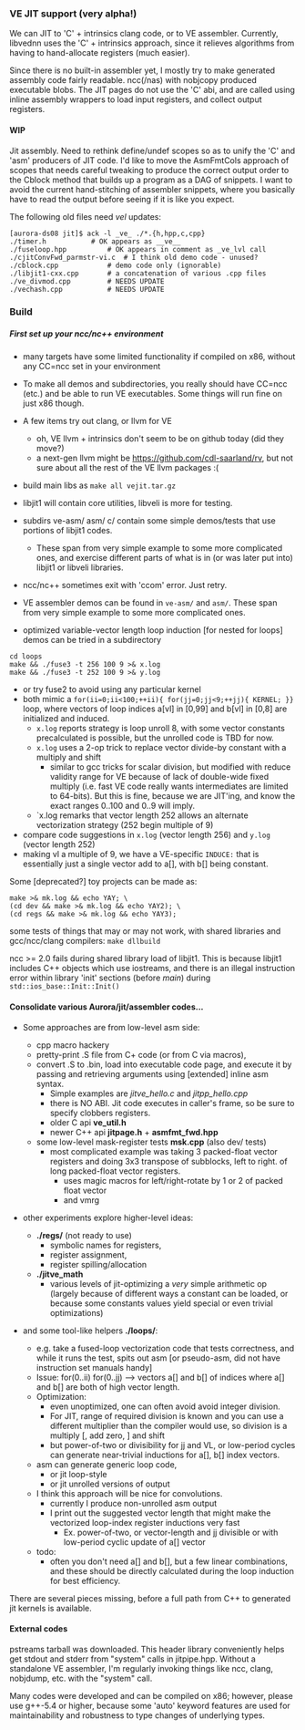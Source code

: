 ### VE JIT support (very alpha!)

We can JIT to 'C' + intrinsics clang code, or to VE assembler.
Currently, libvednn uses the 'C' + intrinsics approach, since it
relieves algorithms from having to hand-allocate registers (much easier).

Since there is no built-in assembler yet, I mostly try to make generated
assembly code fairly readable.  ncc(/nas) with nobjcopy produced executable
blobs.  The JIT pages do not use the 'C' abi, and are called using inline
assembly wrappers to load input registers, and collect output registers.

#### WIP

Jit assembly.  Need to rethink define/undef scopes so as to unify the 'C' and
'asm' producers of JIT code.  I'd like to move the AsmFmtCols approach of
scopes that needs careful tweaking to produce the correct output order to the
Cblock method that builds up a program as a DAG of snippets.  I want to avoid
the current hand-stitching of assembler snippets, where you basically have to
read the output before seeing if it is like you expect.

The following old files need _vel_ updates:
```
[aurora-ds08 jit]$ ack -l _ve_ ./*.{h,hpp,c,cpp}
./timer.h			# OK appears as __ve__
./fuseloop.hpp			# OK appears in comment as _ve_lvl call
./cjitConvFwd_parmstr-vi.c	# I think old demo code - unused?
./cblock.cpp			# demo code only (ignorable)
./libjit1-cxx.cpp		# a concatenation of various .cpp files
./ve_divmod.cpp			# NEEDS UPDATE
./vechash.cpp			# NEEDS UPDATE
```

### Build
##### First set up your ncc/nc++ environment

- many targets have some limited functionality if compiled on x86, without
  any CC=ncc set in your environment
- To make all demos and subdirectories, you really should have CC=ncc (etc.)
  and be able to run VE executables.  Some things will run fine on just x86 though.
- A few items try out clang, or llvm for VE
  - oh, VE llvm + intrinsics don't seem to be on github today (did they move?)
  - a next-gen llvm might be https://github.com/cdl-saarland/rv, but not sure
    about all the rest of the VE llvm packages :(


- build main libs as `make all vejit.tar.gz`
- libjit1 will contain core utilities, libveli is more for testing.
- subdirs ve-asm/ asm/ c/ contain some simple demos/tests
  that use portions of libjit1 codes.
  - These span from very simple example to some more complicated ones,
    and exercise different parts of what is in (or was later put into)
    libjit1 or libveli libraries.
- ncc/nc++ sometimes exit with 'ccom' error.  Just retry.

- VE assembler demos can be found in `ve-asm/` and `asm/`.  These span
  from very simple example to some more complicated ones.

- optimized variable-vector length loop induction [for nested for loops]
  demos can be tried in a subdirectory
```
cd loops
make && ./fuse3 -t 256 100 9 >& x.log
make && ./fuse3 -t 252 100 9 >& y.log
```
  - or try fuse2 to avoid using any particular kernel
  - both mimic a `for(ii=0;ii<100;++ii){ for(jj=0;jj<9;++jj){ KERNEL; }}`
    loop, where vectors of loop indices a[vl] in [0,99] and b[vl] in [0,8] are
    initialized and induced.
    - `x.log` reports strategy is loop unroll 8, with some vector constants
      precalculated is possible, but the unrolled code is TBD for now.
    - `x.log` uses a 2-op trick to replace vector divide-by constant with
      a multiply and shift
      - similar to gcc tricks for scalar division, but modified with reduce validity
        range for VE because of lack of double-wide fixed multiply (i.e. fast VE code
        really wants intermediates are limited to 64-bits).  But this is fine,
        because we are JIT'ing, and know the exact ranges 0..100 and 0..9 will imply.
    - `x.log remarks that vector length 252 allows an alternate vectorization strategy
       (252 begin multiple of 9)
  - compare code suggestions in `x.log` (vector length 256) and `y.log` (vector length 252)
  - making vl a multiple of 9, we have a VE-specific `INDUCE:` that is essentially
    just a single vector add to a[], with b[] being constant.

Some [deprecated?] toy projects can be made as:
```
make >& mk.log && echo YAY; \
(cd dev && make >& mk.log && echo YAY2); \
(cd regs && make >& mk.log && echo YAY3);
```

some tests of things that may or may not work, with shared libraries and
gcc/ncc/clang compilers: `make dllbuild`

ncc >= 2.0 fails during shared library load of libjit1.  This is because
libjit1 includes C++ objects which use iostreams, and there is an illegal
instruction error within library 'init' sections (before _main_) during
`std::ios_base::Init::Init()`

#### Consolidate various Aurora/jit/assembler codes...
- Some approaches are from low-level asm side:
  - cpp macro hackery
  - pretty-print .S file from C+ code (or from C via macros),
  - convert .S to .bin, load into executable code page,
    and execute it by passing and retrieving arguments
    using [extended] inline asm syntax.
    - Simple examples are *jitve_hello.c* and *jitpp_hello.cpp*
    - there is NO ABI.  Jit code executes in caller's frame,
      so be sure to specify clobbers registers.
    - older C api **ve_util.h**
    - newer C++ api **jitpage.h** + **asmfmt_fwd.hpp**
  - some low-level mask-register tests **msk.cpp** (also dev/ tests)
    - most complicated example was taking 3 packed-float vector registers and
      doing 3x3 transpose of subblocks, left to right.
      of long packed-float vector registers.
      - uses magic macros for left/right-rotate by 1 or 2 of packed float vector
      - and vmrg

- other experiments explore higher-level ideas:
  - **./regs/** (not ready to use)
    - symbolic names for registers,
    - register assignment,
    - register spilling/allocation
  - **./jitve_math**
    - various levels of jit-optimizing a *very* simple arithmetic op
      (largely because of different ways a constant can be loaded,
       or because some constants values yield special or even trivial
       optimizations)

- and some tool-like helpers **./loops/**:
  - e.g. take a fused-loop vectorization code that tests
    correctness, and while it runs the test, spits out asm
    [or pseudo-asm, did not have instruction set manuals handy]
  - Issue: for(0..ii) for(0..jj) --> vectors a[] and b[] of indices
    where a[] and b[] are both of high vector length.
  - Optimization:
    - even unoptimized, one can often avoid avoid integer division.
    - For JIT, range of required division is known and you can
      use a different multiplier than the compiler would use,
      so division is a multiply [, add zero, ] and shift
    - but power-of-two or divisibility for jj and VL, or low-period cycles
      can generate near-trivial inductions for a[], b[] index vectors.
  - asm can generate generic loop code,
    - or jit loop-style
    - or jit unrolled versions of output
  - I think this approach will be nice for convolutions.
    - currently I produce non-unrolled asm output
    - I print out the suggested vector length that might make
      the vectorized loop-index register inductions very fast
      - Ex. power-of-two, or vector-length and jj divisible
        or with low-period cyclic update of a[] vector
  - todo:
    - often you don't need a[] and b[], but a few linear combinations,
      and these should be directly calculated during the loop induction
      for best efficiency.

There are several pieces missing, before a full path from C++
to generated jit kernels is available.

#### External codes

pstreams tarball was downloaded.  This header library conveniently helps get
stdout and stderr from "system" calls in jitpipe.hpp.  Without a standalone
VE assembler, I'm regularly invoking things like ncc, clang, nobjdump, etc.
with the "system" call.

Many codes were developed and can be compiled on x86; however, please use
g++-5.4 or higher, because some 'auto' keyword features are used for
maintainability and robustness to type changes of underlying types.

